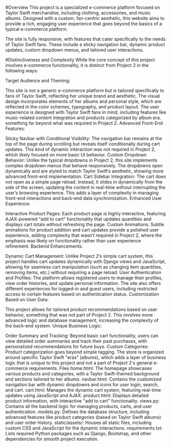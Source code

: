 #Overview
This project is a specialized e-commerce platform focused on Taylor Swift merchandise, including clothing, accessories, and music albums. Designed with a custom, fan-centric aesthetic, this website aims to provide a rich, engaging user experience that goes beyond the basics of a typical e-commerce platform.

The site is fully responsive, with features that cater specifically to the needs of Taylor Swift fans. These include a sticky navigation bar, dynamic product updates, custom dropdown menus, and tailored user interactions.

#Distinctiveness and Complexity
While the core concept of this project involves e-commerce functionality, it is distinct from Project 2 in the following ways:

Target Audience and Theming:

This site is not a generic e-commerce platform but is tailored specifically to fans of Taylor Swift, reflecting her unique brand and aesthetic. The visual design incorporates elements of her albums and personal style, which are reflected in the color schemes, typography, and product layout.
The user experience is designed with Taylor Swift fans in mind, including features like music-related content integration and products categorized by album era, something far beyond what was required in Project 2.
Advanced Front-End Features:

Sticky Navbar with Conditional Visibility: The navigation bar remains at the top of the page during scrolling but reveals itself conditionally during cart updates. This kind of dynamic interaction was not required in Project 2, which likely focused on more basic UI behavior.
Custom Dropdown Behavior: Unlike the typical dropdowns in Project 2, this site implements complex dropdown menus that behave responsively. The dropdowns open dynamically and are styled to match Taylor Swift’s aesthetic, showing more advanced front-end implementation.
Cart Sidebar Integration: The cart does not open as a simple page reload. Instead, it slides in dynamically from the side of the screen, updating the content in real-time without interrupting the user’s browsing experience. This adds a layer of complexity in managing front-end interactions and back-end data synchronization.
Enhanced User Experience:

Interactive Product Pages: Each product page is highly interactive, featuring AJAX-powered “add to cart” functionality that updates quantities and displays cart totals without refreshing the page.
Custom Animations: Subtle animations for product addition and cart updates provide a polished user experience, adding complexity that wasn’t required in Project 2, where the emphasis was likely on functionality rather than user experience refinement.
Backend Enhancements:

Dynamic Cart Management: Unlike Project 2’s simple cart system, this project handles cart updates dynamically with Django views and JavaScript, allowing for seamless cart manipulation (such as changing item quantities, removing items, etc.) without requiring a page reload.
User Authentication and Profiles: The platform allows registered users to manage their profiles, view order histories, and update personal information. The site also offers different experiences for logged-in and guest users, including restricted access to certain features based on authentication status.
Customization Based on User Data:

This project allows for tailored product recommendations based on user behavior, something that was not part of Project 2. This involves more advanced logic and database management, increasing the complexity of the back-end system.
Unique Business Logic:

Order Summary and Tracking: Beyond basic cart functionality, users can view detailed order summaries and track their past purchases, with personalized recommendations for future buys.
Custom Categories: Product categorization goes beyond simple tagging. The store is organized around specific Taylor Swift "eras" (albums), which adds a layer of business logic that is unique to this project and not a part of Project 2's general e-commerce requirements.
Files
home.html: The homepage showcases various products and categories, with a Taylor Swift-themed background and sections tailored to her albums.
navbar.html: Contains the customized navigation bar with dynamic dropdowns and icons for user login, search, and cart.
cart.html: Manages the dynamic cart system, featuring real-time updates using JavaScript and AJAX.
product.html: Displays detailed product information, with interactive "add to cart" functionality.
views.py: Contains all the backend logic for managing products, carts, and user authentication.
models.py: Defines the database structure, including advanced features like product categories (based on Taylor Swift albums) and user order history.
static/assets/: Houses all static files, including custom CSS and JavaScript for the dynamic interactions.
requirements.txt: Lists required Python packages such as Django, Bootstrap, and other dependencies for smooth project execution.


